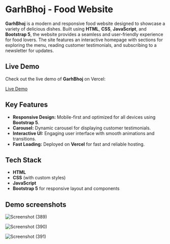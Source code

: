 # GarhBhoj - Food Website

**GarhBhoj** is a modern and responsive food website designed to showcase a variety of delicious dishes. Built using **HTML**, **CSS**, **JavaScript**, and **Bootstrap 5**, the website provides a seamless and user-friendly experience for food lovers. The site features an interactive homepage with sections for exploring the menu, reading customer testimonials, and subscribing to a newsletter for updates.


## Live Demo

Check out the live demo of **GarhBhoj** on Vercel:

[Live Demo](garh-bhoj.vercel.app)

## Key Features
- **Responsive Design:** Mobile-first and optimized for all devices using **Bootstrap 5**.
- **Carousel:** Dynamic carousel for displaying customer testimonials.
- **Interactive UI:** Engaging user interface with smooth animations and transitions.
- **Fast Loading:** Deployed on **Vercel** for fast and reliable hosting.

## Tech Stack
- **HTML**
- **CSS** (with custom styles)
- **JavaScript**
- **Bootstrap 5** for responsive layout and components

## Demo screenshots
![Screenshot (389)](https://github.com/user-attachments/assets/b09dff15-5ead-4835-ab30-ec3b44c252ab)

![Screenshot (390)](https://github.com/user-attachments/assets/a5ed1d1c-3f77-4711-bdaa-b9e4f8d2b0e6)

![Screenshot (391)](https://github.com/user-attachments/assets/8c92bd1c-2e2f-4595-8da2-dfc91e4c3e6f)
